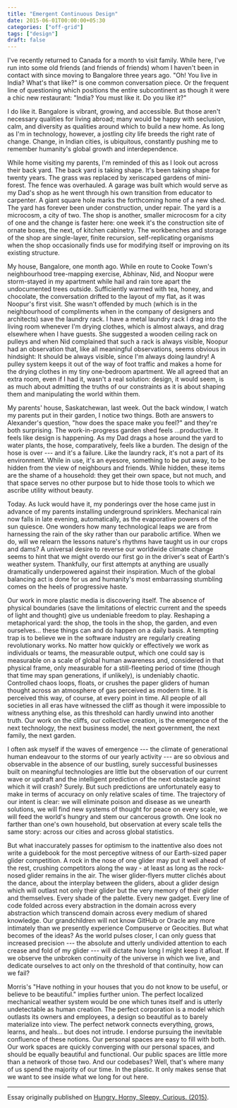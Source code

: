 ```yaml
---
title: "Emergent Continuous Design"
date: 2015-06-01T00:00:00+05:30
categories: ["off-grid"]
tags: ["design"]
draft: false
---
```


I've recently returned to Canada for a month to visit family. While here, I've run into some old friends (and friends of friends) whom I haven't been in contact with since moving to Bangalore three years ago. "Oh! You live in India? What's that like?" is one common conversation piece. Or the frequent line of questioning which positions the entire subcontinent as though it were a chic new restaurant: "India? You must like it. Do you like it?"

I do like it. Bangalore is vibrant, growing, and accessible. But those aren't necessary qualities for living abroad; many would be happy with seclusion, calm, and diversity as qualities around which to build a new home. As long as I'm in technology, however, a jostling city life breeds the right rate of change. Change, in Indian cities, is ubiquitous, constantly pushing me to remember humanity's global growth and interdependence.

While home visiting my parents, I'm reminded of this as I look out across their back yard. The back yard is taking shape. It's been taking shape for twenty years. The grass was replaced by xeriscaped gardens of mini-forest. The fence was overhauled. A garage was built which would serve as my Dad's shop as he went through his own transition from educator to carpenter. A giant square hole marks the forthcoming home of a new shed. The yard has forever been under construction, under repair. The yard is a microcosm, a city of two. The shop is another, smaller microcosm for a city of one and the change is faster here: one week it's the construction site of ornate boxes, the next, of kitchen cabinetry. The workbenches and storage of the shop are single-layer, finite recursion, self-replicating organisms when the shop occasionally finds use for modifying itself or improving on its existing structure.

My house, Bangalore, one month ago. While en route to Cooke Town's neighbourhood tree-mapping exercise, Abhinav, Nid, and Noopur were storm-stayed in my apartment while hail and rain tore apart the undocumented trees outside. Sufficiently warmed with tea, honey, and chocolate, the conversation drifted to the layout of my flat, as it was Noopur's first visit. She wasn't offended by much (which is in the neighbourhood of compliments when in the company of designers and architects) save the laundry rack. I have a metal laundry rack I drag into the living room whenever I'm drying clothes, which is almost always, and drag elsewhere when I have guests. She suggested a wooden ceiling rack on pulleys and when Nid complained that such a rack is always visible, Noopur had an observation that, like all meaningful observations, seems obvious in hindsight: It should be always visible, since I'm always doing laundry! A pulley system keeps it out of the way of foot traffic and makes a home for the drying clothes in my tiny one-bedroom apartment. We all agreed that an extra room, even if I had it, wasn't a real solution: design, it would seem, is as much about admitting the truths of our constraints as it is about shaping them and manipulating the world within them.

My parents' house, Saskatchewan, last week. Out the back window, I watch my parents put in their garden, I notice two things. Both are answers to Alexander's question, "how does the space make you feel?" and they're both surprising. The work-in-progress garden shed feels ...productive. It feels like design is happening. As my Dad drags a hose around the yard to water plants, the hose, comparatively, feels like a burden. The design of the hose is over --- and it's a failure. Like the laundry rack, it's not a part of its environment. While in use, it's an eyesore, something to be put away, to be hidden from the view of neighbours and friends. While hidden, these items are the shame of a household: they get their own space, but not much, and that space serves no other purpose but to hide those tools to which we ascribe utility without beauty.

Today. As luck would have it, my ponderings over the hose came just in advance of my parents installing underground sprinklers. Mechanical rain now falls in late evening, automatically, as the evaporative powers of the sun quiesce. One wonders how many technological leaps we are from harnessing the rain of the sky rather than our parabolic artifice. When we do, will we relearn the lessons nature's rhythms have taught us in our crops and dams? A universal desire to reverse our worldwide climate change seems to hint that we might overdo our first go in the driver's seat of Earth's weather system. Thankfully, our first attempts at anything are usually dramatically underpowered against their inspiration. Much of the global balancing act is done for us and humanity's most embarrassing stumbling comes on the heels of progressive haste.

Our work in more plastic media is discovering itself. The absence of physical boundaries (save the limitations of electric current and the speeds of light and thought) give us undeniable freedom to play. Reshaping a metaphorical yard: the shop, the tools in the shop, the garden, and even ourselves... these things can and do happen on a daily basis. A tempting trap is to believe we in the software industry are regularly creating revolutionary works. No matter how quickly or effectively we work as individuals or teams, the measurable output, which one could say is measurable on a scale of global human awareness and, considered in that physical frame, only measurable for a still-fleeting period of time (though that time may span generations, if unlikely), is undeniably chaotic. Controlled chaos loops, floats, or crushes the paper gliders of human thought across an atmosphere of gas perceived as modern time. It is perceived this way, of course, at every point in time. All people of all societies in all eras have witnessed the cliff as though it were impossible to witness anything else, as this threshold can hardly unwind into another truth. Our work on the cliffs, our collective creation, is the emergence of the next technology, the next business model, the next government, the next family, the next garden.

I often ask myself if the waves of emergence --- the climate of generational human endeavour to the storms of our yearly activity --- are so obvious and observable in the absence of our bustling, surely successful businesses built on meaningful technologies are little but the observation of our current wave or updraft and the intelligent prediction of the next obstacle against which it will crash? Surely. But such predictions are unfortunately easy to make in terms of accuracy on only relative scales of time. The trajectory of our intent is clear: we will eliminate poison and disease as we unearth solutions, we will find new systems of thought for peace on every scale, we will feed the world's hungry and stem our cancerous growth. One look no farther than one's own household, but observation at every scale tells the same story: across our cities and across global statistics.

But what inaccurately passes for optimism to the inattentive also does not write a guidebook for the most perceptive witness of our Earth-sized paper glider competition. A rock in the nose of one glider may put it well ahead of the rest, crushing competitors along the way - at least as long as the rock-nosed glider remains in the air. The wiser glider-flyers mutter clichés about the dance, about the interplay between the gliders, about a glider design which will outlast not only their glider but the very memory of their glider and themselves. Every shade of the palette. Every new gadget. Every line of code folded across every abstraction in the domain across every abstraction which transcend domain across every medium of shared knowledge. Our grandchildren will not know GitHub or Oracle any more intimately than we presently experience Compuserve or Geocities. But what becomes of the ideas? As the world pulses closer, I can only guess that increased precision --- the absolute and utterly undivided attention to each crease and fold of my glider --- will dictate how long I might keep it afloat. If we observe the unbroken continuity of the universe in which we live, and dedicate ourselves to act only on the threshold of that continuity, how can we fail?

Morris's "Have nothing in your houses that you do not know to be useful, or believe to be beautiful." implies further union. The perfect localized mechanical weather system would be one which tunes itself and is utterly undetectable as human creation. The perfect corporation is a model which outlasts its owners and employees, a design so beautiful as to barely materialize into view. The perfect network connects everything, grows, learns, and heals... but does not intrude. I endorse pursuing the inevitable confluence of these notions. Our personal spaces are easy to fill with both. Our work spaces are quickly converging with our personal spaces, and should be equally beautiful and functional. Our public spaces are little more than a network of those two. And our codebases? Well, that's where many of us spend the majority of our time. In the plastic. It only makes sense that we want to see inside what we long for out here.

***

Essay originally published on [Hungry, Horny, Sleepy, Curious. (2015)](http://blog.deobald.ca/2015/06/emergent-continuous-design.html).
